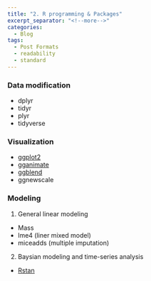 ```yaml
---
title: "2. R programming & Packages"
excerpt_separator: "<!--more-->"
categories:
  - Blog
tags:
  - Post Formats
  - readability
  - standard
---
```


### Data modification
- dplyr
- tidyr
- plyr
- tidyverse

### Visualization
- [ggplot2](https://r4ds.had.co.nz/data-visualisation.html)
- [gganimate](https://gganimate.com/)
- [ggblend](https://mjskay.github.io/ggblend/)
- ggnewscale

### Modeling
1. General linear modeling
- Mass
- lme4 (liner mixed model) 
- miceadds (multiple imputation)
2. Baysian modeling and time-series analysis
- [Rstan](https://mc-stan.org/docs/2_19/stan-users-guide/index.html)
